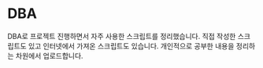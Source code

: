 # DBA
DBA로 프로젝트 진행하면서 자주 사용한 스크립트를 정리했습니다.
직접 작성한 스크립트도 있고 인터넷에서 가져온 스크립트도 있습니다.
개인적으로 공부한 내용을 정리하는 차원에서 업로드합니다.
